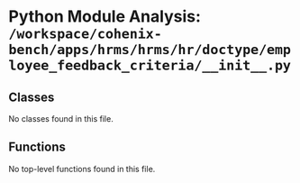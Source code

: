 # Python Module Analysis: `/workspace/cohenix-bench/apps/hrms/hrms/hr/doctype/employee_feedback_criteria/__init__.py`

## Classes

No classes found in this file.


## Functions

No top-level functions found in this file.
